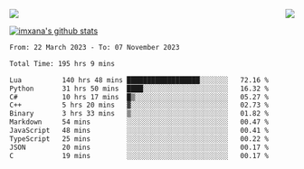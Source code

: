 <p>
  <a href="https://count.getloli.com/"><img src="https://count.getloli.com/get/@xana.readme?theme=moebooru-h"></a>
  <img src="https://weather-icon.journeyad.repl.co/@hangzhou?v=1" align="right">
</p>


<a href="https://github.com/imxana"><img align="center" src="https://github-readme-stats.vercel.app/api?username=imxana&show_icons=true&include_all_commits=true&hide_border=tru&custom_title=imxana%27s%20Github%20Stats" alt="imxana's github stats" /></a> 

<!--START_SECTION:waka-->

```txt
From: 22 March 2023 - To: 07 November 2023

Total Time: 195 hrs 9 mins

Lua          140 hrs 48 mins ██████████████████░░░░░░░   72.16 %
Python       31 hrs 50 mins  ████░░░░░░░░░░░░░░░░░░░░░   16.32 %
C#           10 hrs 17 mins  █▒░░░░░░░░░░░░░░░░░░░░░░░   05.27 %
C++          5 hrs 20 mins   ▓░░░░░░░░░░░░░░░░░░░░░░░░   02.73 %
Binary       3 hrs 33 mins   ▒░░░░░░░░░░░░░░░░░░░░░░░░   01.82 %
Markdown     54 mins         ░░░░░░░░░░░░░░░░░░░░░░░░░   00.47 %
JavaScript   48 mins         ░░░░░░░░░░░░░░░░░░░░░░░░░   00.41 %
TypeScript   25 mins         ░░░░░░░░░░░░░░░░░░░░░░░░░   00.22 %
JSON         20 mins         ░░░░░░░░░░░░░░░░░░░░░░░░░   00.17 %
C            19 mins         ░░░░░░░░░░░░░░░░░░░░░░░░░   00.17 %
```

<!--END_SECTION:waka-->
